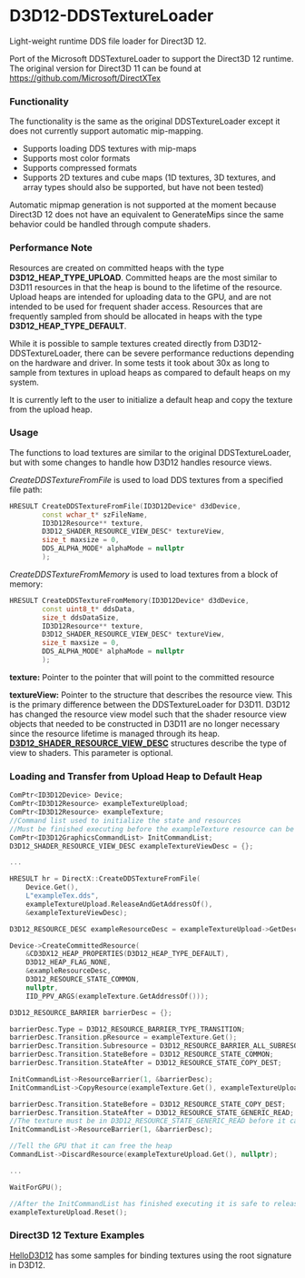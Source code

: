 # D3D12-DDSTextureLoader

Light-weight runtime DDS file loader for Direct3D 12.

Port of the Microsoft DDSTextureLoader to support the Direct3D 12 runtime. The original version for Direct3D 11 can be found at https://github.com/Microsoft/DirectXTex

### Functionality

The functionality is the same as the original DDSTextureLoader except it does not currently support automatic mip-mapping.

* Supports loading DDS textures with mip-maps
* Supports most color formats
* Supports compressed formats
* Supports 2D textures and cube maps (1D textures, 3D textures, and array types should also be supported, but have not been tested)

Automatic mipmap generation is not supported at the moment because Direct3D 12 does not have an equivalent to GenerateMips since the same behavior could be handled through compute shaders. 

### Performance Note

Resources are created on committed heaps with the type **D3D12_HEAP_TYPE_UPLOAD**. Committed heaps are the most similar to D3D11 resources in that the heap is bound to the lifetime of the resource. Upload heaps are intended for uploading data to the GPU, and are not intended to be used for frequent shader access. Resources that are frequently sampled from should be allocated in heaps with the type **D3D12_HEAP_TYPE_DEFAULT**.

While it is possible to sample textures created directly from D3D12-DDSTextureLoader, there can be severe performance reductions depending on the hardware and driver. In some tests it took about 30x as long to sample from textures in upload heaps as compared to default heaps on my system.

It is currently left to the user to initialize a default heap and copy the texture from the upload heap.

### Usage

The functions to load textures are similar to the original DDSTextureLoader, but with some changes to handle how D3D12 handles resource views.

*CreateDDSTextureFromFile* is used to load DDS textures from a specified file path:

```c++
HRESULT CreateDDSTextureFromFile(ID3D12Device* d3dDevice,
		const wchar_t* szFileName,
		ID3D12Resource** texture,
		D3D12_SHADER_RESOURCE_VIEW_DESC* textureView,
		size_t maxsize = 0,
		DDS_ALPHA_MODE* alphaMode = nullptr
		);
```

*CreateDDSTextureFromMemory* is used to load textures from a block of memory:

```c++
HRESULT CreateDDSTextureFromMemory(ID3D12Device* d3dDevice,
		const uint8_t* ddsData,
		size_t ddsDataSize,
		ID3D12Resource** texture,
		D3D12_SHADER_RESOURCE_VIEW_DESC* textureView,
		size_t maxsize = 0,
		DDS_ALPHA_MODE* alphaMode = nullptr
		);
```

**texture:** Pointer to the pointer that will point to the committed resource

**textureView:** Pointer to the structure that describes the resource view. This is the primary difference between the DDSTextureLoader for D3D11. D3D12 has changed the resource view model such that the shader resource view objects that needed to be constructed in D3D11 are no longer necessary since the resource lifetime is managed through its heap. [**D3D12_SHADER_RESOURCE_VIEW_DESC**](https://msdn.microsoft.com/en-us/library/windows/desktop/dn770406%28v=vs.85%29.aspx) structures describe the type of view to shaders. This parameter is optional.

### Loading and Transfer from Upload Heap to Default Heap

```c++
ComPtr<ID3D12Device> Device;
ComPtr<ID3D12Resource> exampleTextureUpload;
ComPtr<ID3D12Resource> exampleTexture;
//Command list used to initialize the state and resources
//Must be finished executing before the exampleTexture resource can be bound.
ComPtr<ID3D12GraphicsCommandList> InitCommandList; 
D3D12_SHADER_RESOURCE_VIEW_DESC exampleTextureViewDesc = {};

...

HRESULT hr = DirectX::CreateDDSTextureFromFile(
    Device.Get(), 
    L"exampleTex.dds", 
    exampleTextureUpload.ReleaseAndGetAddressOf(), 
    &exampleTextureViewDesc);

D3D12_RESOURCE_DESC exampleResourceDesc = exampleTextureUpload->GetDesc();

Device->CreateCommittedResource(
    &CD3DX12_HEAP_PROPERTIES(D3D12_HEAP_TYPE_DEFAULT),
    D3D12_HEAP_FLAG_NONE,
    &exampleResourceDesc,
    D3D12_RESOURCE_STATE_COMMON,
    nullptr,
    IID_PPV_ARGS(exampleTexture.GetAddressOf()));

D3D12_RESOURCE_BARRIER barrierDesc = {};

barrierDesc.Type = D3D12_RESOURCE_BARRIER_TYPE_TRANSITION;
barrierDesc.Transition.pResource = exampleTexture.Get();
barrierDesc.Transition.Subresource = D3D12_RESOURCE_BARRIER_ALL_SUBRESOURCES;
barrierDesc.Transition.StateBefore = D3D12_RESOURCE_STATE_COMMON;
barrierDesc.Transition.StateAfter = D3D12_RESOURCE_STATE_COPY_DEST;

InitCommandList->ResourceBarrier(1, &barrierDesc);
InitCommandList->CopyResource(exampleTexture.Get(), exampleTextureUpload.Get());

barrierDesc.Transition.StateBefore = D3D12_RESOURCE_STATE_COPY_DEST;
barrierDesc.Transition.StateAfter = D3D12_RESOURCE_STATE_GENERIC_READ;
//The texture must be in D3D12_RESOURCE_STATE_GENERIC_READ before it can be sampled from
InitCommandList->ResourceBarrier(1, &barrierDesc); 

//Tell the GPU that it can free the heap 
CommandList->DiscardResource(exampleTextureUpload.Get(), nullptr);

...

WaitForGPU();

//After the InitCommandList has finished executing it is safe to release the upload heap
exampleTextureUpload.Reset();

```

### Direct3D 12 Texture Examples

[HelloD3D12](https://github.com/shobomaru/HelloD3D12) has some samples for binding textures using the root signature in D3D12. 
